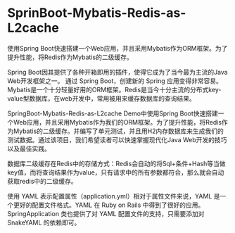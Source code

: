 # SprinBoot-Mybatis-Redis-as-L2cache
使用Spring Boot快速搭建一个Web应用，并且采用Mybatis作为ORM框架。为了提升性能，将Redis作为Mybatis的二级缓存。

Spring Boot因其提供了各种开箱即用的插件，使得它成为了当今最为主流的Java Web开发框架之一。
通过 Spring Boot，创建新的 Spring 应用变得非常容易。
Mybatis是一个十分轻量好用的ORM框架。Redis是当今十分主流的分布式key-value型数据库，在web开发中，常用被用来缓存数据库的查询结果。

SpringBoot-Mybatis-Redis-as-L2cache Demo中使用Spring Boot快速搭建一个Web应用，并且采用Mybatis作为我们的ORM框架。为了提升性能，将Redis作为Mybatis的二级缓存。并编写了单元测试，并且用H2内存数据库来生成我们的测试数据。通过该项目，我们希望读者可以快速掌握现代化Java Web开发的技巧以及最佳实践。

数据库二级缓存在Redis中的存储方式：Redis会自动的将Sql+条件+Hash等当做key值，而将查询结果作为value，只有请求中的所有参数都符合，那么就会自动获取redis中的二级缓存。

使用 YAML 表示配置属性（application.yml）相对于属性文件来说，YAML 是一个更好的配置文件格式。YAML 在 Ruby on Rails 中得到了很好的应用。SpringApplication 类也提供了对 YAML 配置文件的支持，只需要添加对 SnakeYAML 的依赖即可。
